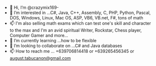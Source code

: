 - 👋 Hi, I’m @crazymix169- 
- 👀 I’m interested in ...C#, Java, C++, Assembly, C, PHP, Python, Pascal, DOS, Windows, Linux, Mac OS, ASP, VB6, VB.net, F#, tons of math
- 📫 I'm also selling math exams which can test one's skill and character to the max and I'm an avid spiritual Writer, Rockstar, Chess player, Computer Gamer and more...
- 🌱 I’m currently learning ...how to be flexible
- 💞️ I’m looking to collaborate on ...C# and Java databases
- 📫 How to reach me ... +639706814418 or +639265456345 or august.tabucanon@gmail.com

<!---
crazymix169/crazymix169 is a ✨ special ✨ repository because its `README.md` (this file) appears on your GitHub profile.
You can click the Preview link to take a look at your changes.
--->

